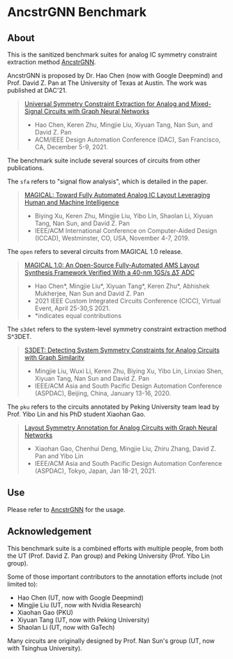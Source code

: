 # AncstrGNN Benchmark

## About

This is the sanitized benchmark suites for analog IC symmetry constraint extraction method [AncstrGNN](https://github.com/baloneymath/AncstrGNN).

AncstrGNN is proposed by Dr. Hao Chen (now with Google Deepmind) and Prof. David Z. Pan at The University of Texas at Austin. The work was published at DAC'21.

>[Universal Symmetry Constraint Extraction for Analog and Mixed-Signal Circuits with Graph Neural Networks](https://ieeexplore.ieee.org/document/9586211) 
>   * Hao Chen, Keren Zhu, Mingjie Liu, Xiyuan Tang, Nan Sun, and David Z. Pan
>   * ACM/IEEE Design Automation Conference (DAC), San Francisco, CA, December 5-9, 2021.

The benchmark suite include several sources of circuits from other publications.

The ``sfa`` refers to "signal flow analysis", which is detailed in the paper.

> [MAGICAL: Toward Fully Automated Analog IC Layout Leveraging Human and Machine Intelligence](https://ieeexplore.ieee.org/document/8942060) 
>   * Biying Xu, Keren Zhu, Mingjie Liu, Yibo Lin, Shaolan Li, Xiyuan Tang, Nan Sun, and David Z. Pan
>   * IEEE/ACM International Conference on Computer-Aided Design (ICCAD),  Westminster, CO, USA, November 4-7, 2019.

The ``open`` refers to several circuits from MAGICAL 1.0 release.

> [MAGICAL 1.0: An Open-Source Fully-Automated AMS Layout Synthesis Framework Verified With a 40-nm 1GS/s Δ∑ ADC](https://ieeexplore.ieee.org/document/9431521)
>   * Hao Chen\*, Mingjie Liu\*, Xiyuan Tang\*, Keren Zhu\*, Abhishek Mukherjee, Nan Sun and David Z. Pan
>   * 2021 IEEE Custom Integrated Circuits Conference (CICC), Virtual Event, April 25-30,S 2021.
>   * \*indicates equal contributions

The ``s3det`` refers to the system-level symmetry constraint extraction method S^3DET.

>[S3DET: Detecting System Symmetry Constraints for Analog Circuits with Graph Similarity](https://ieeexplore.ieee.org/document/9045109) 
>   * Mingjie Liu, Wuxi Li, Keren Zhu, Biying Xu, Yibo Lin, Linxiao Shen, Xiyuan Tang, Nan Sun and David Z. Pan
>   * IEEE/ACM Asia and South Pacific Design Automation Conference (ASPDAC),  Beijing, China, January 13-16, 2020.

The ``pku`` refers to the circuits annotated by Peking University team lead by Prof. Yibo Lin and his PhD student Xiaohan Gao.

>[Layout Symmetry Annotation for Analog Circuits with Graph Neural Networks](https://doi.org/10.1145/3394885.3431545)
>   * Xiaohan Gao, Chenhui Deng, Mingjie Liu, Zhiru Zhang, David Z. Pan and Yibo Lin 
>   * IEEE/ACM Asia and South Pacific Design Automation Conference (ASPDAC), Tokyo, Japan, Jan 18-21, 2021.

## Use

Please refer to [AncstrGNN](https://github.com/baloneymath/AncstrGNN) for the usage.

## Acknowledgement

This benchmark suite is a combined efforts with multiple people, from both the UT (Prof. David Z. Pan group) and Peking University (Prof. Yibo Lin group). 

Some of those important contributors to the annotation efforts include (not limited to): 
* Hao Chen (UT, now with Google Deepmind)
* Mingjie Liu (UT, now with Nvidia Research)
* Xiaohan Gao (PKU)
* Xiyuan Tang (UT, now with Peking University)
* Shaolan Li (UT, now with GaTech)

Many circuits are originally designed by Prof. Nan Sun's group (UT, now with Tsinghua University).



